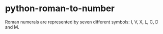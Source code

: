 # python-roman-to-number
Roman numerals are represented by seven different symbols: I, V, X, L, C, D and M.
